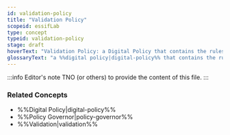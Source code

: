 ```yaml
---
id: validation-policy
title: "Validation Policy"
scopeid: essifLab
type: concept
typeid: validation-policy
stage: draft
hoverText: "Validation Policy: a Digital Policy that contains the rules, working-instructions, preferences and other guidance for determining whether or not data is valid for a specific purpose/objective of its Governor."
glossaryText: "a %%digital policy|digital-policy%% that contains the rules, working-instructions, preferences and other guidance for determining whether or not data is valid for a specific purpose/objective of its %%governor|governance%%."
---
```


:::info Editor's note
TNO (or others) to provide the content of this file.
:::

### Related Concepts
- %%Digital Policy|digital-policy%%
- %%Policy Governor|policy-governor%%
- %%Validation|validation%%
